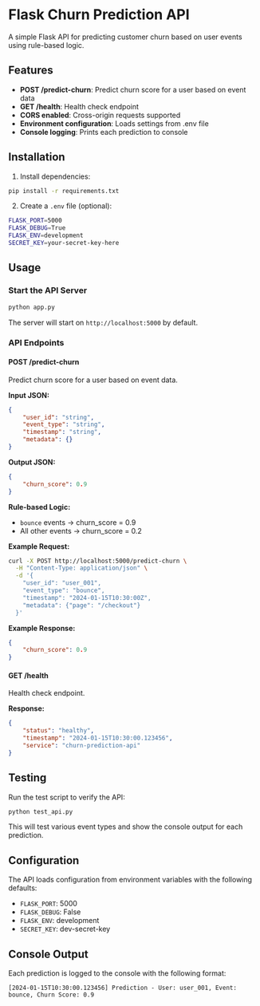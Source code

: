 # Flask Churn Prediction API

A simple Flask API for predicting customer churn based on user events using rule-based logic.

## Features

- **POST /predict-churn**: Predict churn score for a user based on event data
- **GET /health**: Health check endpoint
- **CORS enabled**: Cross-origin requests supported
- **Environment configuration**: Loads settings from .env file
- **Console logging**: Prints each prediction to console

## Installation

1. Install dependencies:
```bash
pip install -r requirements.txt
```

2. Create a `.env` file (optional):
```bash
FLASK_PORT=5000
FLASK_DEBUG=True
FLASK_ENV=development
SECRET_KEY=your-secret-key-here
```

## Usage

### Start the API Server

```bash
python app.py
```

The server will start on `http://localhost:5000` by default.

### API Endpoints

#### POST /predict-churn

Predict churn score for a user based on event data.

**Input JSON:**
```json
{
    "user_id": "string",
    "event_type": "string", 
    "timestamp": "string",
    "metadata": {}
}
```

**Output JSON:**
```json
{
    "churn_score": 0.9
}
```

**Rule-based Logic:**
- `bounce` events → churn_score = 0.9
- All other events → churn_score = 0.2

**Example Request:**
```bash
curl -X POST http://localhost:5000/predict-churn \
  -H "Content-Type: application/json" \
  -d '{
    "user_id": "user_001",
    "event_type": "bounce",
    "timestamp": "2024-01-15T10:30:00Z",
    "metadata": {"page": "/checkout"}
  }'
```

**Example Response:**
```json
{
    "churn_score": 0.9
}
```

#### GET /health

Health check endpoint.

**Response:**
```json
{
    "status": "healthy",
    "timestamp": "2024-01-15T10:30:00.123456",
    "service": "churn-prediction-api"
}
```

## Testing

Run the test script to verify the API:

```bash
python test_api.py
```

This will test various event types and show the console output for each prediction.

## Configuration

The API loads configuration from environment variables with the following defaults:

- `FLASK_PORT`: 5000
- `FLASK_DEBUG`: False
- `FLASK_ENV`: development
- `SECRET_KEY`: dev-secret-key

## Console Output

Each prediction is logged to the console with the following format:
```
[2024-01-15T10:30:00.123456] Prediction - User: user_001, Event: bounce, Churn Score: 0.9
```
